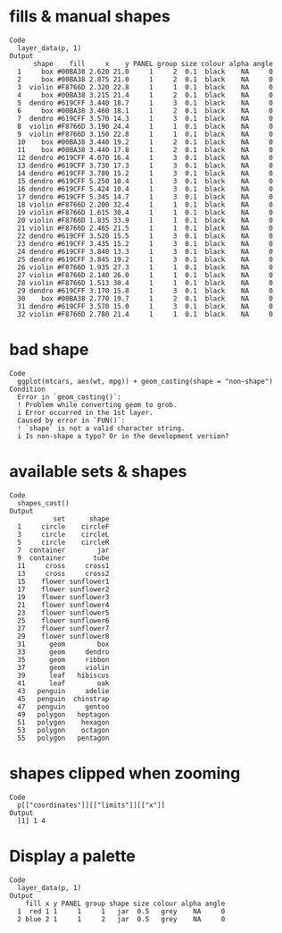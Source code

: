# fills & manual shapes

    Code
      layer_data(p, 1)
    Output
          shape    fill     x    y PANEL group size colour alpha angle
      1     box #00BA38 2.620 21.0     1     2  0.1  black    NA     0
      2     box #00BA38 2.875 21.0     1     2  0.1  black    NA     0
      3  violin #F8766D 2.320 22.8     1     1  0.1  black    NA     0
      4     box #00BA38 3.215 21.4     1     2  0.1  black    NA     0
      5  dendro #619CFF 3.440 18.7     1     3  0.1  black    NA     0
      6     box #00BA38 3.460 18.1     1     2  0.1  black    NA     0
      7  dendro #619CFF 3.570 14.3     1     3  0.1  black    NA     0
      8  violin #F8766D 3.190 24.4     1     1  0.1  black    NA     0
      9  violin #F8766D 3.150 22.8     1     1  0.1  black    NA     0
      10    box #00BA38 3.440 19.2     1     2  0.1  black    NA     0
      11    box #00BA38 3.440 17.8     1     2  0.1  black    NA     0
      12 dendro #619CFF 4.070 16.4     1     3  0.1  black    NA     0
      13 dendro #619CFF 3.730 17.3     1     3  0.1  black    NA     0
      14 dendro #619CFF 3.780 15.2     1     3  0.1  black    NA     0
      15 dendro #619CFF 5.250 10.4     1     3  0.1  black    NA     0
      16 dendro #619CFF 5.424 10.4     1     3  0.1  black    NA     0
      17 dendro #619CFF 5.345 14.7     1     3  0.1  black    NA     0
      18 violin #F8766D 2.200 32.4     1     1  0.1  black    NA     0
      19 violin #F8766D 1.615 30.4     1     1  0.1  black    NA     0
      20 violin #F8766D 1.835 33.9     1     1  0.1  black    NA     0
      21 violin #F8766D 2.465 21.5     1     1  0.1  black    NA     0
      22 dendro #619CFF 3.520 15.5     1     3  0.1  black    NA     0
      23 dendro #619CFF 3.435 15.2     1     3  0.1  black    NA     0
      24 dendro #619CFF 3.840 13.3     1     3  0.1  black    NA     0
      25 dendro #619CFF 3.845 19.2     1     3  0.1  black    NA     0
      26 violin #F8766D 1.935 27.3     1     1  0.1  black    NA     0
      27 violin #F8766D 2.140 26.0     1     1  0.1  black    NA     0
      28 violin #F8766D 1.513 30.4     1     1  0.1  black    NA     0
      29 dendro #619CFF 3.170 15.8     1     3  0.1  black    NA     0
      30    box #00BA38 2.770 19.7     1     2  0.1  black    NA     0
      31 dendro #619CFF 3.570 15.0     1     3  0.1  black    NA     0
      32 violin #F8766D 2.780 21.4     1     1  0.1  black    NA     0

# bad shape

    Code
      ggplot(mtcars, aes(wt, mpg)) + geom_casting(shape = "non-shape")
    Condition
      Error in `geom_casting()`:
      ! Problem while converting geom to grob.
      i Error occurred in the 1st layer.
      Caused by error in `FUN()`:
      ! `shape` is not a valid character string.
      i Is non-shape a typo? Or in the development version?

# available sets & shapes

    Code
      shapes_cast()
    Output
               set      shape
      1     circle    circleF
      3     circle    circleL
      5     circle    circleR
      7  container        jar
      9  container       tube
      11     cross     cross1
      13     cross     cross2
      15    flower sunflower1
      17    flower sunflower2
      19    flower sunflower3
      21    flower sunflower4
      23    flower sunflower5
      25    flower sunflower6
      27    flower sunflower7
      29    flower sunflower8
      31      geom        box
      33      geom     dendro
      35      geom     ribbon
      37      geom     violin
      39      leaf   hibiscus
      41      leaf        oak
      43   penguin     adelie
      45   penguin  chinstrap
      47   penguin     gentoo
      49   polygon   heptagon
      51   polygon    hexagon
      53   polygon    octagon
      55   polygon   pentagon

# shapes clipped when zooming

    Code
      p[["coordinates"]][["limits"]][["x"]]
    Output
      [1] 1 4

# Display a palette

    Code
      layer_data(p, 1)
    Output
        fill x y PANEL group shape size colour alpha angle
      1  red 1 1     1     1   jar  0.5   grey    NA     0
      2 blue 2 1     1     2   jar  0.5   grey    NA     0

